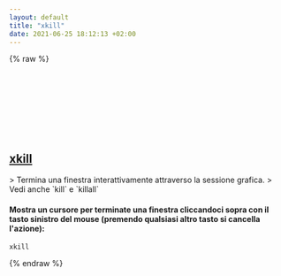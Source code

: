 ```yaml
---
layout: default
title: "xkill"
date: 2021-06-25 18:12:13 +02:00
---
```

{% raw %}
<h2 id="xkill">
  <a href="/it/common/xkill.html">xkill</a> <a href="#xkill"><svg class="icon">
    <use href="/assets/images/unicode_sprite.svg#link" />
  </svg></a>
</h2>
> Termina una finestra interattivamente attraverso la sessione grafica.
> Vedi anche `kill` e `killall`

#### Mostra un cursore per terminate una finestra cliccandoci sopra con il tasto sinistro del mouse (premendo qualsiasi altro tasto si cancella l'azione):
```shell
xkill
```
{% endraw %}